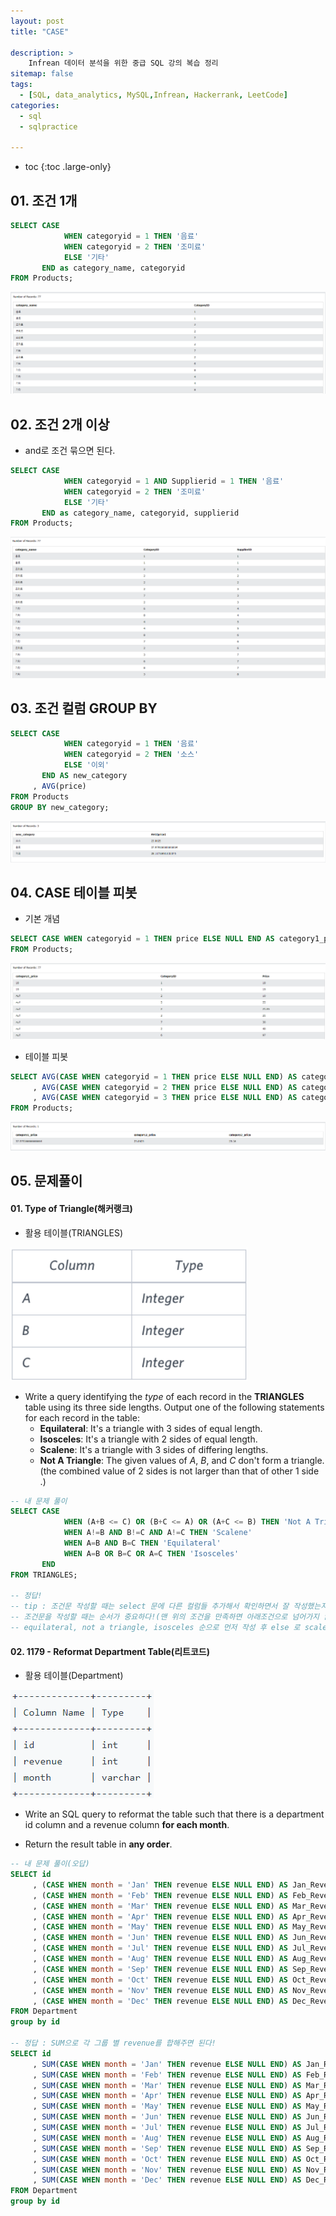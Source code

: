 ```yaml
---
layout: post
title: "CASE"

description: >
    Infrean 데이터 분석을 위한 중급 SQL 강의 복습 정리
sitemap: false
tags:
  - [SQL, data_analytics, MySQL,Infrean, Hackerrank, LeetCode]
categories:
  - sql
  - sqlpractice 

---
```




* toc
{:toc .large-only}
## 01. 조건 1개

```sql
SELECT CASE
			WHEN categoryid = 1 THEN '음료'
            WHEN categoryid = 2 THEN '조미료'
            ELSE '기타'
       END as category_name, categoryid
FROM Products;
```

![image-20220404213850609](/assets/md-images/image-20220404213850609.png)



## 02. 조건 2개 이상

- and로 조건 묶으면 된다.

```sql
SELECT CASE
			WHEN categoryid = 1 AND Supplierid = 1 THEN '음료'
            WHEN categoryid = 2 THEN '조미료'
            ELSE '기타'
       END as category_name, categoryid, supplierid
FROM Products;
```

![image-20220404214530534](/assets/md-images/image-20220404214530534.png)






## 03. 조건 컬럼 GROUP BY

```sql
SELECT CASE
			WHEN categoryid = 1 THEN '음료'
            WHEN categoryid = 2 THEN '소스'
            ELSE '이외'
       END AS new_category
     , AVG(price)
FROM Products
GROUP BY new_category;
```

![image-20220404214509610](/assets/md-images/image-20220404214509610.png)



## 04. CASE 테이블 피봇

- 기본 개념

```sql
SELECT CASE WHEN categoryid = 1 THEN price ELSE NULL END AS category1_price, categoryid, price
FROM Products;
```

![image-20220405004544007](/assets/md-images/image-20220405004544007.png)



- 테이블 피봇

```sql
SELECT AVG(CASE WHEN categoryid = 1 THEN price ELSE NULL END) AS category1_price
	 , AVG(CASE WHEN categoryid = 2 THEN price ELSE NULL END) AS category2_price
     , AVG(CASE WHEN categoryid = 3 THEN price ELSE NULL END) AS category3_price
FROM Products;
```

![image-20220405004737850](/assets/md-images/image-20220405004737850.png)



## 05. 문제풀이



#### 01. Type of Triangle(해커랭크)

- 활용 테이블(TRIANGLES)

![image-20220404215847494](/assets/md-images/image-20220404215847494.png)

- Write a query identifying the *type* of each record in the **TRIANGLES** table using its three side lengths. Output one of the following statements for each record in the table:
  - **Equilateral**: It's a triangle with 3 sides of equal length.
  - **Isosceles**: It's a triangle with 2 sides of equal length.
  - **Scalene**: It's a triangle with 3 sides of differing lengths.
  - **Not A Triangle**: The given values of *A*, *B*, and *C* don't form a triangle. (the combined value of 2 sides is not larger than that of other 1 side .)

```sql
-- 내 문제 풀이
SELECT CASE
            WHEN (A+B <= C) OR (B+C <= A) OR (A+C <= B) THEN 'Not A Triangle'
            WHEN A!=B AND B!=C AND A!=C THEN 'Scalene'
            WHEN A=B AND B=C THEN 'Equilateral'
            WHEN A=B OR B=C OR A=C THEN 'Isosceles'   
       END
FROM TRIANGLES;

-- 정답!
-- tip : 조건문 작성할 때는 select 문에 다른 컬럼들 추가해서 확인하면서 잘 작성했는지 확인하는 것이 좋다.
-- 조건문을 작성할 때는 순서가 중요하다!(맨 위의 조건을 만족하면 아래조건으로 넘어가지 않는다!)
-- equilateral, not a triangle, isosceles 순으로 먼저 작성 후 else 로 scalene 하는 방법도 정답.
```



#### 02. 1179 - Reformat Department Table(리트코드)

- 활용 테이블(Department)

![image-20220405005127345](/assets/md-images/image-20220405005127345.png)

- Write an SQL query to reformat the table such that there is a department id column and a revenue column **for each month**.

- Return the result table in **any order**.

```sql
-- 내 문제 풀이(오답)
SELECT id
     , (CASE WHEN month = 'Jan' THEN revenue ELSE NULL END) AS Jan_Revenue
     , (CASE WHEN month = 'Feb' THEN revenue ELSE NULL END) AS Feb_Revenue
     , (CASE WHEN month = 'Mar' THEN revenue ELSE NULL END) AS Mar_Revenue
     , (CASE WHEN month = 'Apr' THEN revenue ELSE NULL END) AS Apr_Revenue
     , (CASE WHEN month = 'May' THEN revenue ELSE NULL END) AS May_Revenue
     , (CASE WHEN month = 'Jun' THEN revenue ELSE NULL END) AS Jun_Revenue
     , (CASE WHEN month = 'Jul' THEN revenue ELSE NULL END) AS Jul_Revenue
     , (CASE WHEN month = 'Aug' THEN revenue ELSE NULL END) AS Aug_Revenue
     , (CASE WHEN month = 'Sep' THEN revenue ELSE NULL END) AS Sep_Revenue
     , (CASE WHEN month = 'Oct' THEN revenue ELSE NULL END) AS Oct_Revenue
     , (CASE WHEN month = 'Nov' THEN revenue ELSE NULL END) AS Nov_Revenue
     , (CASE WHEN month = 'Dec' THEN revenue ELSE NULL END) AS Dec_Revenue
FROM Department
group by id

-- 정답 : SUM으로 각 그룹 별 revenue를 합해주면 된다!
SELECT id
     , SUM(CASE WHEN month = 'Jan' THEN revenue ELSE NULL END) AS Jan_Revenue
     , SUM(CASE WHEN month = 'Feb' THEN revenue ELSE NULL END) AS Feb_Revenue
     , SUM(CASE WHEN month = 'Mar' THEN revenue ELSE NULL END) AS Mar_Revenue
     , SUM(CASE WHEN month = 'Apr' THEN revenue ELSE NULL END) AS Apr_Revenue
     , SUM(CASE WHEN month = 'May' THEN revenue ELSE NULL END) AS May_Revenue
     , SUM(CASE WHEN month = 'Jun' THEN revenue ELSE NULL END) AS Jun_Revenue
     , SUM(CASE WHEN month = 'Jul' THEN revenue ELSE NULL END) AS Jul_Revenue
     , SUM(CASE WHEN month = 'Aug' THEN revenue ELSE NULL END) AS Aug_Revenue
     , SUM(CASE WHEN month = 'Sep' THEN revenue ELSE NULL END) AS Sep_Revenue
     , SUM(CASE WHEN month = 'Oct' THEN revenue ELSE NULL END) AS Oct_Revenue
     , SUM(CASE WHEN month = 'Nov' THEN revenue ELSE NULL END) AS Nov_Revenue
     , SUM(CASE WHEN month = 'Dec' THEN revenue ELSE NULL END) AS Dec_Revenue
FROM Department
group by id
```

